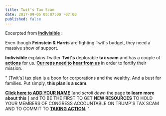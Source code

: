 ```yaml
---
title: Twit's Tax Scam
date: 2017-09-05 05:07:00 -07:00
published: false
---
```


Excerpted from [**Indivisible**](http://indivisible.org/) :

Even though **Feinstein & Harris** are fighting Twit's budget, they need a massive show of support.  

**Indivisible** explains Twitter **Twit's** deplorable **tax scam** and has a couple of [**actions**](https://www.trumptaxscam.org/) for us.  [**Our reps need to hear from us**](https://www.trumptaxscam.org/) in order to fortify their mission.  

"  [Twit's] tax plan is a boon for corporations and the wealthy.  And a bust for families. Put simply, **this plan is a scam**.

[**Click here to ADD YOUR NAME**](https://www.trumptaxscam.org/) [and *scroll down* the page **to learn more about this** ] and TO BE THE FIRST TO GET **NEW RESOURCES** TO HOLD YOUR MEMBERS OF CONGRESS ACCOUNTABLE ON TRUMP'S TAX SCAM AND TO COMMIT TO **[TAKING ACTION](https://www.trumptaxscam.org/)**.  "

